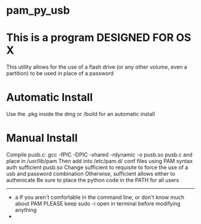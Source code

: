# pam_py_usb

# This is a program DESIGNED FOR OS X

This utility allows for the use of a flash drive (or any other volume, even a partition)
to be used in place of a password

# Automatic Install
Use the .pkg inside the dmg or /build for an automatic install

# Manual Install
Compile pusb.c:
    gcc -fPIC -DPIC -shared -rdynamic -o pusb.so pusb.c
and place in /usr/lib/pam
Then add into /etc/pam.d/ conf files using PAM syntax
    auth       sufficient     pusb.so
Change sufficient to requisite to force the use of a usb and password combination
Otherwise, sufficient allows either to authenicate
Be sure to place the python code in the PATH for all users

---
- a
If you aren't comfortable in the command line, or don't know much about PAM
PLEASE keep sudo -i open in terminal before modifying anything 
-


